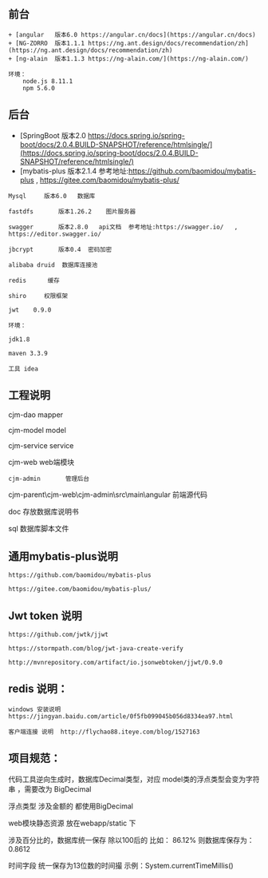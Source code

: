 ## 前台

	+ [angular   版本6.0 https://angular.cn/docs](https://angular.cn/docs) 
	+ [NG-ZORRO  版本1.1.1 https://ng.ant.design/docs/recommendation/zh](https://ng.ant.design/docs/recommendation/zh)
	+ [ng-alain  版本1.1.3 https://ng-alain.com/](https://ng-alain.com/)

	环境：
		node.js 8.11.1
		npm 5.6.0

## 后台

   + [SpringBoot    版本2.0 https://docs.spring.io/spring-boot/docs/2.0.4.BUILD-SNAPSHOT/reference/htmlsingle/](https://docs.spring.io/spring-boot/docs/2.0.4.BUILD-SNAPSHOT/reference/htmlsingle/)
   + [mybatis-plus  版本2.1.4   参考地址:https://github.com/baomidou/mybatis-plus , https://gitee.com/baomidou/mybatis-plus/

    Mysql	  版本6.0   数据库

    fastdfs       版本1.26.2    图片服务器

    swagger       版本2.8.0   api文档  参考地址:https://swagger.io/   , https://editor.swagger.io/

    jbcrypt       版本0.4  密码加密

    alibaba druid  数据库连接池

    redis	   缓存

    shiro	  权限框架

    jwt    0.9.0

    环境：

	jdk1.8

	maven 3.3.9
     	
    工具 idea

## 工程说明

cjm-dao	       mapper

cjm-model      model

cjm-service    service

cjm-web      			web端模块

	cjm-admin		管理后台

cjm-parent\cjm-web\cjm-admin\src\main\angular  前端源代码

doc     		存放数据库说明书

sql		        数据库脚本文件

## 通用mybatis-plus说明

	https://github.com/baomidou/mybatis-plus

	https://gitee.com/baomidou/mybatis-plus/
	
## Jwt token 说明
	https://github.com/jwtk/jjwt

	https://stormpath.com/blog/jwt-java-create-verify

	http://mvnrepository.com/artifact/io.jsonwebtoken/jjwt/0.9.0

	
## redis 说明：

	windows 安装说明  https://jingyan.baidu.com/article/0f5fb099045b056d8334ea97.html

	客户端连接 说明  http://flychao88.iteye.com/blog/1527163


## 项目规范：
  
  代码工具逆向生成时，数据库Decimal类型，对应 model类的浮点类型会变为字符串 ，需要改为 BigDecimal 
  
  浮点类型 涉及金额的 都使用BigDecimal 
  
  web模块静态资源 放在webapp/static 下
  
  涉及百分比的，数据库统一保存  除以100后的   比如：   86.12%   则数据库保存为：0.8612
  
  时间字段  统一保存为13位数的时间撮    示例：System.currentTimeMillis()
